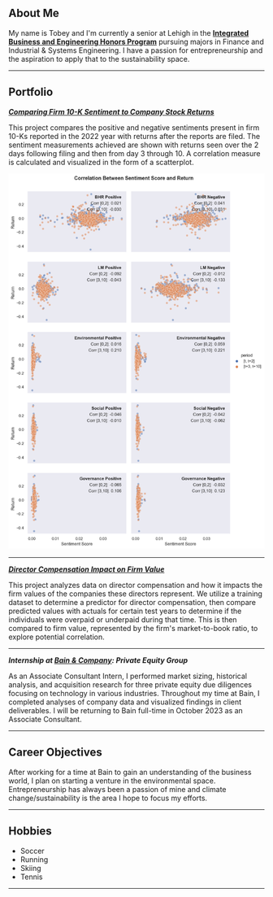 ## About Me

My name is Tobey and I'm currently a senior at Lehigh in the **[Integrated Business and Engineering Honors Program](https://ibe.lehigh.edu/)** pursuing majors in Finance and Industrial & Systems Engineering. I have a passion for entrepreneurship and the aspiration to apply that to the sustainability space.

---

## Portfolio

<!-- You can link to other websites, PDFs in this repo, and other pages in this repo -->

_**[Comparing Firm 10-K Sentiment to Company Stock Returns](report/report.md)**_

This project compares the positive and negative sentiments present in firm 10-Ks reported in the 2022 year with returns after the reports are filed. The sentiment measurements achieved are shown with returns seen over the 2 days following filing and then from day 3 through 10. A correlation measure is calculated and visualized in the form of a scatterplot.

<img src="report/scatterplot.png?raw=true"/>

---

_**[Director Compensation Impact on Firm Value](https://tobeybill.github.io/dreamteam/)**_

This project analyzes data on director compensation and how it impacts the firm values of the companies these directors represent. We utilize a training dataset to determine a predictor for director compensation, then compare predicted values with actuals for certain test years to determine if the individuals were overpaid or underpaid during that time. This is then compared to firm value, represented by the firm's market-to-book ratio, to explore potential correlation.

---

_**Internship at [Bain & Company](https://www.bain.com): Private Equity Group**_

As an Associate Consultant Intern, I performed market sizing, historical analysis, and acquisition research for three private equity due diligences focusing on technology in various industries. Throughout my time at Bain, I completed analyses of company data and visualized findings in client deliverables. I will be returning to Bain full-time in October 2023 as an Associate Consultant.

---

## Career Objectives

After working for a time at Bain to gain an understanding of the business world, I plan on starting a venture in the environmental space. Entrepreneurship has always been a passion of mine and climate change/sustainability is the area I hope to focus my efforts.

---

## Hobbies

- Soccer
- Running
- Skiing
- Tennis

---
